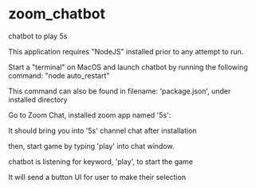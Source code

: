 # zoom_chatbot
chatbot to play 5s

This application requires "NodeJS" installed prior to any attempt to run.

Start a "terminal" on MacOS  and launch chatbot by running the following command:
"node auto_restart"

This command can also be found in filename: 'package.json', under installed directory  

Go to  Zoom Chat, installed zoom app named '5s':

It should bring you into '5s' channel chat after installation

then, start game by typing 'play' into chat window. 

chatbot is listening for keyword, 'play', to start the game

It will send a button UI for user to make their selection 

